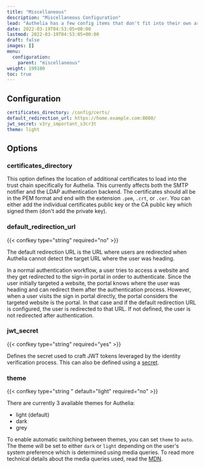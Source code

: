 ```yaml
---
title: "Miscellaneous"
description: "Miscellaneous Configuration"
lead: "Authelia has a few config items that don't fit into their own area. This describes these options."
date: 2022-03-19T04:53:05+00:00
lastmod: 2022-03-19T04:53:05+00:00
draft: false
images: []
menu:
  configuration:
    parent: "miscellaneous"
weight: 199100
toc: true
---
```


## Configuration

```yaml
certificates_directory: /config/certs/
default_redirection_url: https://home.example.com:8080/
jwt_secret: v3ry_important_s3cr3t
theme: light
```

## Options

### certificates_directory

This option defines the location of additional certificates to load into the trust chain specifically for Authelia.
This currently affects both the SMTP notifier and the LDAP authentication backend. The certificates should all be in the
PEM format and end with the extension `.pem`, `.crt`, or `.cer`. You can either add the individual certificates public
key or the CA public key which signed them (don't add the private key).

### default_redirection_url

{{< confkey type="string" required="no" >}}

The default redirection URL is the URL where users are redirected when Authelia cannot detect the target URL where the
user was heading.

In a normal authentication workflow, a user tries to access a website and they get redirected to the sign-in portal in
order to authenticate. Since the user initially targeted a website, the portal knows where the user was heading and
can redirect them after the authentication process. However, when a user visits the sign in portal directly, the portal
considers the targeted website is the portal. In that case and if the default redirection URL is configured, the user is
redirected to that URL. If not defined, the user is not redirected after authentication.


### jwt_secret

{{< confkey type="string" required="yes" >}}

Defines the secret used to craft JWT tokens leveraged by the identity
verification process. This can also be defined using a [secret](../methods/secrets.md).

### theme

{{< confkey type="string " default="light" required="no" >}}

There are currently 3 available themes for Authelia:
* light (default)
* dark
* grey

To enable automatic switching between themes, you can set `theme` to `auto`. The theme will be set to either `dark` or `light` depending on the user's system preference which is determined using media queries. To read more technical details about the media queries used, read the [MDN](https://developer.mozilla.org/en-US/docs/Web/CSS/@media/prefers-color-scheme).
